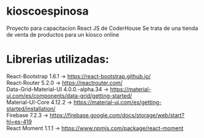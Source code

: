 # kioscoespinosa
Proyecto para capacitacion React JS de CoderHouse
Se trata de una tienda de venta de productos para un kiosco online

# Librerias utilizadas: 
React-Bootstrap 1.6.1 -> https://react-bootstrap.github.io/<br />
React-Router 5.2.0 -> https://reactrouter.com/<br />
Data-Grid-Material-UI 4.0.0.-alpha.34 -> https://material-ui.com/es/components/data-grid/getting-started/<br />
Material-UI-Core 4.12.2 -> https://material-ui.com/es/getting-started/installation/<br />
Firebase 7.2.3 -> https://firebase.google.com/docs/storage/web/start?hl=es-419<br />
React Moment 1.1.1 -> https://www.npmjs.com/package/react-moment